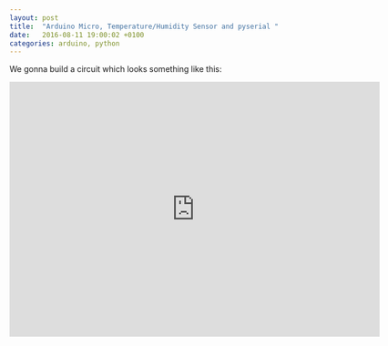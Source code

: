 ```yaml
---
layout: post
title:  "Arduino Micro, Temperature/Humidity Sensor and pyserial "
date:   2016-08-11 19:00:02 +0100
categories: arduino, python
---
```


We gonna build a circuit which looks something like this:

<iframe frameborder='0' height='448' marginheight='0' marginwidth='0' scrolling='no' src='https://circuits.io/circuits/2523563-micro-lcd-temperature/embed#breadboard' width='650'></iframe>


